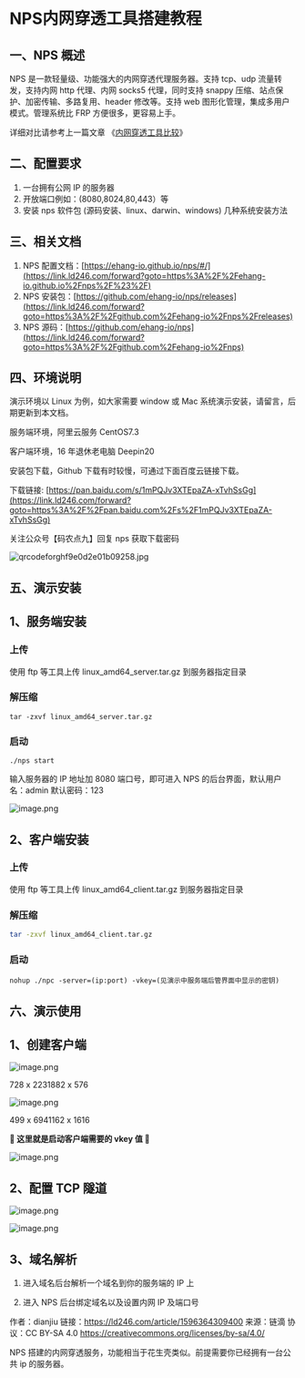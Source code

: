 # NPS内网穿透工具搭建教程

## 一、NPS 概述

NPS 是一款轻量级、功能强大的内网穿透代理服务器。支持 tcp、udp 流量转发，支持内网 http 代理、内网 socks5 代理，同时支持 snappy 压缩、站点保护、加密传输、多路复用、header 修改等。支持 web 图形化管理，集成多用户模式。管理系统比 FRP 方便很多，更容易上手。

详细对比请参考上一篇文章 《[内网穿透工具比较](https://link.ld246.com/forward?goto=http%3A%2F%2Fpoint9.top%2Farticles%2F2020%2F08%2F01%2F1596258821788.html)》

## 二、配置要求

1. 一台拥有公网 IP 的服务器
2. 开放端口例如：(8080,8024,80,443）等
3. 安装 nps 软件包 (源码安装、linux、darwin、windows) 几种系统安装方法

## 三、相关文档

1. NPS 配置文档：[https://ehang-io.github.io/nps/#/](https://link.ld246.com/forward?goto=https%3A%2F%2Fehang-io.github.io%2Fnps%2F%23%2F)
2. NPS 安装包：[https://github.com/ehang-io/nps/releases](https://link.ld246.com/forward?goto=https%3A%2F%2Fgithub.com%2Fehang-io%2Fnps%2Freleases)
3. NPS 源码：[https://github.com/ehang-io/nps](https://link.ld246.com/forward?goto=https%3A%2F%2Fgithub.com%2Fehang-io%2Fnps)

## 四、环境说明

演示环境以 Linux 为例，如大家需要 window 或 Mac 系统演示安装，请留言，后期更新到本文档。

服务端环境，阿里云服务 CentOS7.3

客户端环境，16 年退休老电脑 Deepin20

安装包下载，Github 下载有时较慢，可通过下面百度云链接下载。

下载链接: [https://pan.baidu.com/s/1mPQJv3XTEpaZA-xTvhSsGg](https://link.ld246.com/forward?goto=https%3A%2F%2Fpan.baidu.com%2Fs%2F1mPQJv3XTEpaZA-xTvhSsGg)

关注公众号【码农点九】回复 nps 获取下载密码

![qrcodeforghf9e0d2e01b09258.jpg](https://b3logfile.com/file/2020/08/qrcodeforghf9e0d2e01b09258-fdb7d6fe.jpg?imageView2/2/interlace/1/format/webp)

## 五、演示安装

## 1、服务端安装

### 上传

使用 ftp 等工具上传 linux_amd64_server.tar.gz 到服务器指定目录

### 解压缩

```shell
tar -zxvf linux_amd64_server.tar.gz
```

### 启动

```shell
./nps start
```

输入服务器的 IP 地址加 8080 端口号，即可进入 NPS 的后台界面，默认用户名：admin 默认密码：123

![image.png](https://b3logfile.com/file/2020/08/image-60f62135.png?imageView2/2/interlace/1/format/webp)

## 2、客户端安装

### 上传

使用 ftp 等工具上传 linux_amd64_client.tar.gz 到服务器指定目录

### 解压缩

```sh
tar -zxvf linux_amd64_client.tar.gz
```

### 启动

```shell
nohup ./npc -server=(ip:port) -vkey=(见演示中服务端后管界面中显示的密钥)
```

## 六、演示使用

## 1、创建客户端

![image.png](https://b3logfile.com/file/2020/08/image-fd711201.png?imageView2/2/interlace/1/format/webp)

728 x 2231882 x 576



![image.png](https://b3logfile.com/file/2020/08/image-16810061.png?imageView2/2/interlace/1/format/webp)

499 x 6941162 x 1616



**🎉 这里就是启动客户端需要的 vkey 值 🎉**

![image.png](https://b3logfile.com/file/2020/08/image-ab702349.png?imageView2/2/interlace/1/format/webp)

## 2、配置 TCP 隧道


![image.png](https://b3logfile.com/file/2020/08/image-da6af484.png?imageView2/2/interlace/1/format/webp)

![image.png](https://b3logfile.com/file/2020/08/image-46b0f045.png?imageView2/2/interlace/1/format/webp)

## 3、域名解析

1. 进入域名后台解析一个域名到你的服务端的 IP 上

2. 进入 NPS 后台绑定域名以及设置内网 IP 及端口号





作者：dianjiu
链接：https://ld246.com/article/1596364309400
来源：链滴
协议：CC BY-SA 4.0 https://creativecommons.org/licenses/by-sa/4.0/

NPS 搭建的内网穿透服务，功能相当于花生壳类似。前提需要你已经拥有一台公共 ip 的服务器。